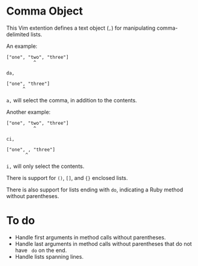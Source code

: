 Comma Object
============

This Vim extention defines a text object (``,``) for manipulating comma-delimited lists.

An example:

    ["one", "two", "three"]
              ^

    da,

    ["one", "three"]
          ^

``a,`` will select the comma, in addition to the contents.

Another example:

    ["one", "two", "three"]
              ^

    ci,

    ["one", , "three"]
           ^

``i,`` will only select the contents.

There is support for ``()``, ``[]``, and ``{}`` enclosed lists.

There is also support for lists ending with ``do``, indicating a Ruby method without parentheses.

To do
=====
- Handle first arguments in method calls without parentheses.
- Handle last arguments in method calls without parentheses that do not have `` do`` on the end.
- Handle lists spanning lines.
